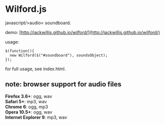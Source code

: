 # Wilford.js

javascript/&gt;audio&lt; soundboard.

demo: [http://jackwillis.github.io/wilford/](http://jackwillis.github.io/wilford/)

usage:

    $(function(){
      new Wilford($("#soundboard"), soundsObject);
    });

for full usage, see index.html.

## note: browser support for audio files

**Firefox 3.6+**: ogg, wav  
**Safari 5+**: mp3, wav  
**Chrome 6**: ogg, mp3  
**Opera 10.5+**: ogg, wav  
**Internet Explorer 9**: mp3, wav
